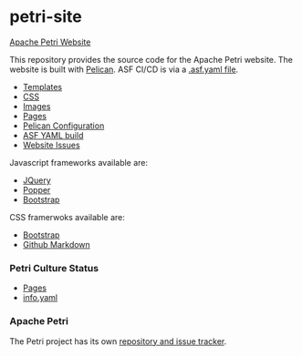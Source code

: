 # petri-site
[Apache Petri Website](https://petri.apache.org/)

This repository provides the source code for the Apache Petri website.
The website is built with [Pelican](https://blog.getpelican.com).
ASF CI/CD is via a [.asf.yaml file](https://cwiki.apache.org/confluence/display/INFRA/Git+-+.asf.yaml+features).

- [Templates](theme/apache/templates)
- [CSS](theme/apache/status/css)
- [Images](content/images)
- [Pages](content/pages)
- [Pelican Configuration](pelicanconf.py)
- [ASF YAML build](.asf.yaml)
- [Website Issues](https://github.com/apache/petri-site/issues)

Javascript frameworks available are:
- [JQuery](https://code.jquery.com/jquery-3.3.1.slim.min.js)
- [Popper](https://cdnjs.cloudflare.com/ajax/libs/popper.js/1.14.7/umd/popper.min.js)
- [Bootstrap](https://stackpath.bootstrapcdn.com/bootstrap/4.3.1/js/bootstrap.min.js)

CSS framerwoks available are:
- [Bootstrap](https://stackpath.bootstrapcdn.com/bootstrap/4.3.1/css/bootstrap.min.css)
- [Github Markdown](https://cdnjs.cloudflare.com/ajax/libs/github-markdown-css/3.0.1/github-markdown.min.css)

### Petri Culture Status
- [Pages](content/pages)
- [info.yaml](https://github.com/apache/petri/info.yaml)

### Apache Petri
The Petri project has its own [repository and issue tracker](https://github.com/apache/petri).
